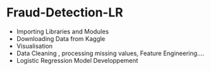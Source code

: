 # Fraud-Detection-LR

* Importing Libraries and Modules
* Downloading Data from Kaggle
* Visualisation
* Data Cleaning , processing missing values, Feature Engineering....
* Logistic Regression Model Developpement
